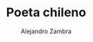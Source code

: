 ---
title: "Poeta chileno"
subtitle: ""
description: ""
layout: book
author: Alejandro Zambra
started: 2023-05-01
read: 2023-05-14
status: read
rating: 5
color: 
cover: 
pages: 424
progress: 0
link: https://es.wikipedia.org/wiki/Poeta_chileno
---